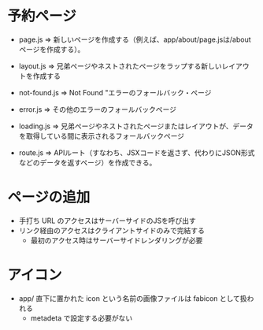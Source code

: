 # 予約ページ

- page.js => 新しいページを作成する（例えば、app/about/page.jsは<your-domain>/aboutページを作成する）。

- layout.js => 兄弟ページやネストされたページをラップする新しいレイアウトを作成する

- not-found.js => Not Found "エラーのフォールバック・ページ

- error.js => その他のエラーのフォールバックページ

- loading.js => 兄弟ページやネストされたページまたはレイアウトが、データを取得している間に表示されるフォールバックページ

- route.js => APIルート（すなわち、JSXコードを返さず、代わりにJSON形式などのデータを返すページ）を作成できる。

# ページの追加

- 手打ち URL のアクセスはサーバーサイドのJSを呼び出す
- リンク経由のアクセスはクライアントサイドのみで完結する
  - 最初のアクセス時はサーバーサイドレンダリングが必要

# アイコン

- app/ 直下に置かれた icon という名前の画像ファイルは fabicon として扱われる
  - metadeta で設定する必要がない
